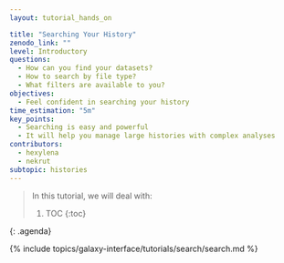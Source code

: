 ```yaml
---
layout: tutorial_hands_on

title: "Searching Your History"
zenodo_link: ""
level: Introductory
questions:
  - How can you find your datasets?
  - How to search by file type?
  - What filters are available to you?
objectives:
  - Feel confident in searching your history
time_estimation: "5m"
key_points:
  - Searching is easy and powerful
  - It will help you manage large histories with complex analyses
contributors:
  - hexylena
  - nekrut
subtopic: histories
---
```


> <agenda-title></agenda-title>
>
> In this tutorial, we will deal with:
>
> 1. TOC
> {:toc}
>
{: .agenda}

{% include topics/galaxy-interface/tutorials/search/search.md %}
